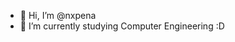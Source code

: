 - 👋 Hi, I’m @nxpena
- 🌱 I’m currently studying Computer Engineering :D

<!---
nxpena/nxpena is a ✨ special ✨ repository because its `README.md` (this file) appears on your GitHub profile.
You can click the Preview link to take a look at your changes.
--->
